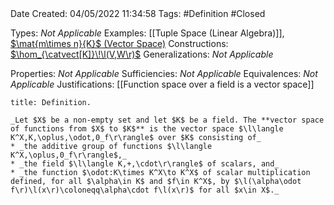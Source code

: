 <br />
<br />

Date Created: 04/05/2022 11:34:58
Tags: #Definition #Closed

Types: _Not Applicable_
Examples: [[Tuple Space (Linear Algebra)]], [$\mat{m\times n}{K}$ (Vector Space)](Vector%20Space%20of%20Matrices.md)
Constructions: [$\hom_{\catvect[K]}\!\l(V,W\r)$](Vector%20Space%20of%20Linear%20Maps.md)
Generalizations: _Not Applicable_

Properties: _Not Applicable_
Sufficiencies: _Not Applicable_
Equivalences: _Not Applicable_
Justifications: [[Function space over a field is a vector space]]

``` ad-Definition
title: Definition.

_Let $X$ be a non-empty set and let $K$ be a field. The **vector space of functions from $X$ to $K$** is the vector space $\l\langle K^X,K,\oplus,\odot,0_f\r\rangle$ over $K$ consisting of_
* _the additive group of functions $\l\langle K^X,\oplus,0_f\r\rangle$,_
* _the field $\l\langle K,+,\cdot\r\rangle$ of scalars, and_
* _the function $\odot:K\times K^X\to K^X$ of scalar multiplication defined, for all $\alpha\in K$ and $f\in K^X$, by $\l(\alpha\odot f\r)\l(x\r)\coloneqq\alpha\cdot f\l(x\r)$ for all $x\in X$._

```
